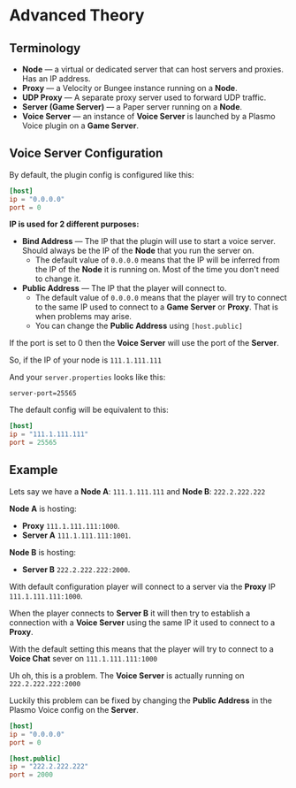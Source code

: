 # Advanced Theory

## Terminology

- **Node** — a virtual or dedicated server that can host servers and proxies. Has an IP address.
- **Proxy** — a Velocity or Bungee instance running on a **Node**.
- **UDP Proxy** — A separate proxy server used to forward UDP traffic.
- **Server (Game Server)** — a Paper server running on a **Node**.
- **Voice Server** — an instance of **Voice Server** is launched by a Plasmo Voice plugin on a **Game Server**.

## Voice Server Configuration

By default, the plugin config is configured like this:

```toml
[host]
ip = "0.0.0.0"
port = 0
```

**IP is used for 2 different purposes:**

- **Bind Address** — The IP that the plugin will use to start a voice server. Should always be the IP of the **Node** that you run the server on.
    - The default value of `0.0.0.0` means that the IP will be inferred from the IP of the **Node** it is running on. Most of the time you don't need to change it.
- **Public Address** — The IP that the player will connect to.
    - The default value of `0.0.0.0` means that the player will try to connect to the same IP used to connect to a **Game Server** or **Proxy**. That is when problems may arise.
    - You can change the **Public Address** using `[host.public]`

If the port is set to 0 then the **Voice Server** will use the port of the **Server**.

So, if the IP of your node is `111.1.111.111`

And your `server.properties` looks like this:

```properties
server-port=25565
```

The default config will be equivalent to this:

```toml
[host]
ip = "111.1.111.111"
port = 25565
```

## Example

Lets say we have a **Node A**: `111.1.111.111` and **Node B**: `222.2.222.222`

**Node A** is hosting:

- **Proxy** `111.1.111.111:1000`.
- **Server A** `111.1.111.111:1001`.

**Node B** is hosting:

- **Server B** `222.2.222.222:2000`.

With default configuration player will connect to a server via the **Proxy** IP `111.1.111.111:1000`.

When the player connects to **Server B** it will then try to establish a connection with a **Voice Server** using the same IP it used to connect to a **Proxy**.

With the default setting this means that the player will try to connect to a **Voice Chat** sever on `111.1.111.111:1000`

Uh oh, this is a problem. The **Voice Server** is actually running on `222.2.222.222:2000`

Luckily this problem can be fixed by changing the **Public Address** in the Plasmo Voice config on the **Server**.

```toml
[host]
ip = "0.0.0.0"
port = 0

[host.public]
ip = "222.2.222.222"
port = 2000
```